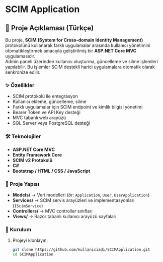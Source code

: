 # SCIM Application

## 📌 Proje Açıklaması (Türkçe)
Bu proje, **SCIM (System for Cross-domain Identity Management)** protokolünü kullanarak farklı uygulamalar arasında kullanıcı yönetimini otomatikleştirmek amacıyla geliştirilmiş bir **ASP.NET Core MVC** uygulamasıdır.  
Admin paneli üzerinden kullanıcı oluşturma, güncelleme ve silme işlemleri yapılabilir. Bu işlemler SCIM destekli harici uygulamalara otomatik olarak senkronize edilir.

### ✨ Özellikler
- SCIM protokolü ile entegrasyon
- Kullanıcı ekleme, güncelleme, silme
- Farklı uygulamalar için SCIM endpoint ve kimlik bilgisi yönetimi
- Bearer Token ve API Key desteği
- MVC tabanlı web arayüzü
- SQL Server veya PostgreSQL desteği

### 🛠 Teknolojiler
- **ASP.NET Core MVC**
- **Entity Framework Core**
- **SCIM v2 Protokolü**
- **C#**
- **Bootstrap / HTML / CSS / JavaScript**

### 📂 Proje Yapısı
- **Models/** → Veri modelleri (ör: `Application`, `User`, `UserApplication`)
- **Services/** → SCIM servis arayüzleri ve implementasyonları (`IScimService`)
- **Controllers/** → MVC controller sınıfları
- **Views/** → Razor tabanlı kullanıcı arayüzü sayfaları

### 🚀 Kurulum
1. Projeyi klonlayın:
   ```bash
   git clone https://github.com/kullaniciadi/SCIMApplication.git
   cd SCIMApplication

